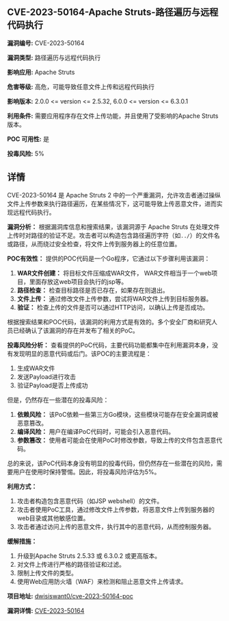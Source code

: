 ## CVE-2023-50164-Apache Struts-路径遍历与远程代码执行

**漏洞编号:** CVE-2023-50164

**漏洞类型:** 路径遍历与远程代码执行

**影响应用:** Apache Struts

**危害等级:** 高危，可能导致任意文件上传和远程代码执行

**影响版本:** 2.0.0 <= version <= 2.5.32, 6.0.0 <= version <= 6.3.0.1

**利用条件:** 需要应用程序存在文件上传功能，并且使用了受影响的Apache Struts版本。

**POC 可用性:** 是

**投毒风险:** 5%

## 详情

CVE-2023-50164 是 Apache Struts 2 中的一个严重漏洞，允许攻击者通过操纵文件上传参数来执行路径遍历，在某些情况下，这可能导致上传恶意文件，进而实现远程代码执行。

**漏洞分析：**
根据漏洞库信息和搜索结果，该漏洞源于 Apache Struts 在处理文件上传时对路径的验证不足。攻击者可以构造包含路径遍历字符（如`../`）的文件名或路径，从而绕过安全检查，将文件上传到服务器上的任意位置。

**POC有效性：**
提供的POC代码是一个Go程序，它通过以下步骤利用该漏洞：

1.  **WAR文件创建：** 将目标文件压缩成WAR文件， WAR文件相当于一个web项目，里面存放这web项目会执行的jsp等。
2.  **路径检查：** 检查目标路径是否已存在，如果存在则退出。
3.  **文件上传：** 通过修改文件上传参数，尝试将WAR文件上传到目标服务器。
4.  **验证：** 检查上传的文件是否可以通过HTTP访问，以确认上传是否成功。

根据搜索结果和POC代码，该漏洞的利用方式是有效的。多个安全厂商和研究人员已经确认了该漏洞的存在并发布了相关的PoC。

**投毒风险分析：**
查看提供的PoC代码，主要代码功能都集中在利用漏洞本身，没有发现明显的恶意代码或后门。该POC的主要流程是：

1.  生成WAR文件
2.  发送Payload进行攻击
3.  验证Payload是否上传成功

但是，仍然存在一些潜在的投毒风险：

1.  **依赖风险：** 该PoC依赖一些第三方Go模块，这些模块可能存在安全漏洞或被恶意篡改。
2.  **编译风险：** 用户在编译PoC代码时，可能会引入恶意代码。
3.  **参数篡改：** 使用者可能会在使用PoC时修改参数，导致上传的文件包含恶意代码。

总的来说，该PoC代码本身没有明显的投毒代码，但仍然存在一些潜在的风险，需要用户在使用时保持警惕。因此，将投毒风险评估为5%。

**利用方式：**

1.  攻击者构造包含恶意代码（如JSP webshell）的文件。
2.  攻击者使用PoC工具，通过修改文件上传参数，将恶意文件上传到服务器的web目录或其他敏感位置。
3.  攻击者通过访问上传的恶意文件，执行其中的恶意代码，从而控制服务器。

**缓解措施：**

1.  升级到Apache Struts 2.5.33 或 6.3.0.2 或更高版本。
2.  对文件上传进行严格的路径验证和过滤。
3.  限制上传文件的类型。
4.  使用Web应用防火墙（WAF）来检测和阻止恶意文件上传请求。

**项目地址:** [dwisiswant0/cve-2023-50164-poc](https://github.com/dwisiswant0/cve-2023-50164-poc)

**漏洞详情:** [CVE-2023-50164](https://nvd.nist.gov/vuln/detail/CVE-2023-50164)